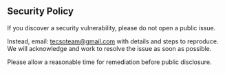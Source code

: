 ## Security Policy

If you discover a security vulnerability, please do not open a public issue.

Instead, email: tecsoteam@gmail.com with details and steps to reproduce. We will acknowledge and work to resolve the issue as soon as possible.

Please allow a reasonable time for remediation before public disclosure.
